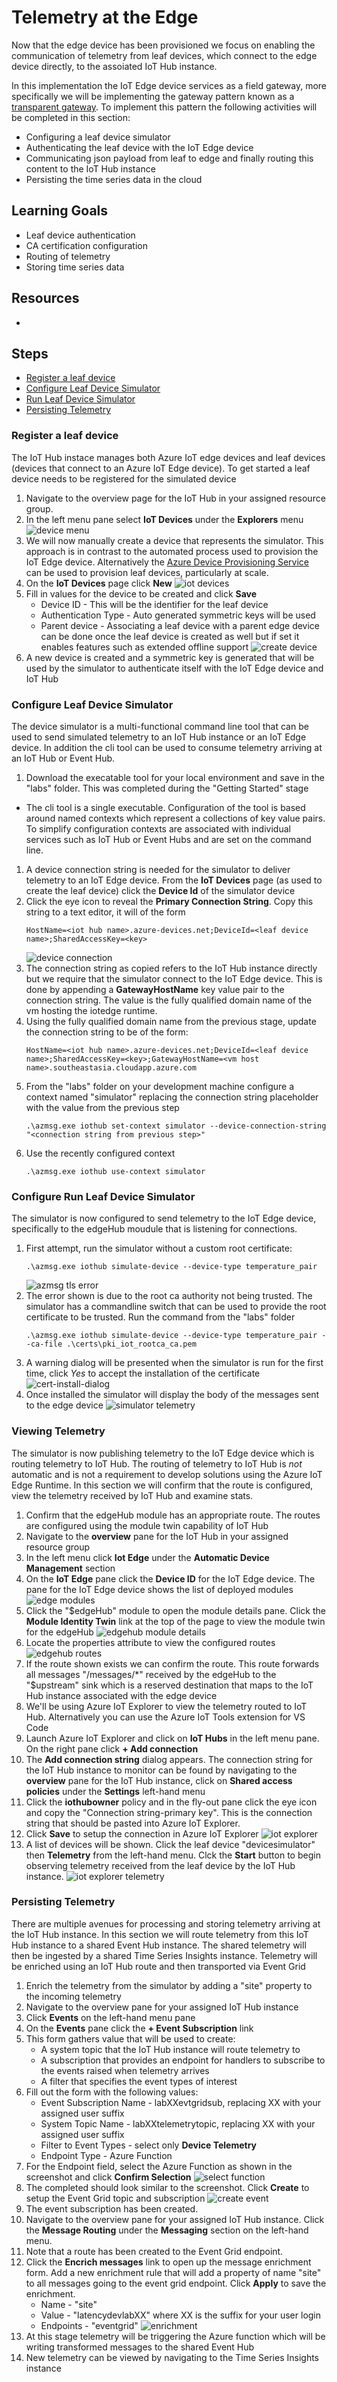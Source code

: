 # Telemetry at the Edge
Now that the edge device has been provisioned we focus on enabling the communication of telemetry from leaf devices, which connect to the edge device directly, to the assoiated IoT Hub instance. 

In this implementation the IoT Edge device services as a field gateway, more specifically we will be implementing the gateway pattern known as a [transparent gateway](https://docs.microsoft.com/en-us/azure/iot-edge/iot-edge-as-gateway?view=iotedge-2018-06). To implement this pattern the following activities will be completed in this section:
- Configuring a leaf device simulator
- Authenticating the leaf device with the IoT Edge device
- Communicating json payload from leaf to edge and finally routing this content to the IoT Hub instance
- Persisting the time series data in the cloud 

## Learning Goals
* Leaf device authentication  
* CA certification configuration
* Routing of telemetry
* Storing time series data

## Resources
* 

## Steps
* [Register a leaf device](#register-a-leaf-device)
* [Configure Leaf Device Simulator](#configure-leaf-device-simulator)
* [Run Leaf Device Simulator](#run-leaf-device-simulator)
* [Persisting Telemetry](#persisting-telemetry)

### Register a leaf device 
The IoT Hub instace manages both Azure IoT edge devices and leaf devices (devices that connect to an Azure IoT Edge device). To get started a leaf device needs to be registered for the simulated device
1. Navigate to the overview page for the IoT Hub in your assigned resource group. 
1. In the left menu pane select **IoT Devices** under the **Explorers** menu 
![device menu](assets/menu-iothub-device.png)
1. We will now manually create a device that represents the simulator. This approach is in contrast to the automated process used to provision the IoT Edge device. Alternatively the [Azure Device Provisioning Service](https://docs.microsoft.com/en-us/azure/iot-dps/about-iot-dps#when-to-use-device-provisioning-service) can be used to provision leaf devices, particularly at scale. 
1. On the **IoT Devices** page click **New**
![iot devices](assets/iot-devices.png)
2. Fill in values for the device to be created and click **Save**
    - Device ID - This will be the identifier for the leaf device
    - Authentication Type - Auto generated symmetric keys will be used
    - Parent device - Associating a leaf device with a parent edge device can be done once the leaf device is created as well but if set it enables features such as extended offline support
![create device](assets/create-new-device.png)
1. A new device is created and a symmetric key is generated that will be used by the simulator to authenticate itself with the IoT Edge device and IoT Hub


### Configure Leaf Device Simulator
The device simulator is a multi-functional command line tool that can be used to send simulated telemetry to an IoT Hub instance or an IoT Edge device. In addition the cli tool can be used to consume telemetry arriving at an IoT Hub or Event Hub. 
1. Download the execatable tool for your local environment and save in the "labs" folder. This was completed during the "Getting Started" stage
- The cli tool is a single executable. Configuration of the tool is based around named contexts which represent a collections of key value pairs. To simplify configuration contexts are associated with individual services such as IoT Hub or Event Hubs and are set on the command line. 
1. A device connection string is needed for the simulator to deliver telemetry to an IoT Edge device. From the **IoT Devices** page (as used to create the leaf device) click the **Device Id** of the simulator device
1. Click the eye icon to reveal the **Primary Connection String**. Copy this string to a text editor, it will of the form 
   ```
   HostName=<iot hub name>.azure-devices.net;DeviceId=<leaf device name>;SharedAccessKey=<key>
   ```
   ![device connection](assets/device-conn-string.png)
1. The connection string as copied refers to the IoT Hub instance directly but we require that the simulator connect to the IoT Edge device. This is done by appending a **GatewayHostName** key value pair to the connection string. The value is the fully qualified domain name of the vm hosting the iotedge runtime. 
1. Using the fully qualified domain name from the previous stage, update the connection string to be of the form:  
   ```
   HostName=<iot hub name>.azure-devices.net;DeviceId=<leaf device name>;SharedAccessKey=<key>;GatewayHostName=<vm host name>.southeastasia.cloudapp.azure.com
   ```
1. From the "labs" folder on your development machine configure a context named "simulator" replacing the connection string placeholder with the value from the previous step
   ```
   .\azmsg.exe iothub set-context simulator --device-connection-string "<connection string from previous step>"
   ```
1. Use the recently configured context
   ```
   .\azmsg.exe iothub use-context simulator
   ```

### Configure Run Leaf Device Simulator
The simulator is now configured to send telemetry to the IoT Edge device, specifically to the edgeHub moudule that is listening for connections. 
1. First attempt, run the simulator without a custom root certificate:
   ```
   .\azmsg.exe iothub simulate-device --device-type temperature_pair
   ```
   ![azmsg tls error](assets/azmsg-tls-error.png)
1. The error shown is due to the root ca authority not being trusted. The simulator has a commandline switch that can be used to provide the root certificate to be trusted. Run the command from the "labs" folder
   ```
   .\azmsg.exe iothub simulate-device --device-type temperature_pair --ca-file .\certs\pki_iot_rootca_ca.pem
   ```
1. A warning dialog will be presented when the simulator is run for the first time, click *Yes* to accept the installation of the certificate
   ![cert-install-dialog](assets/ca-cert-warn.png)
1. Once installed the simulator will display the body of the messages sent to the edge device
   ![simulator telemetry](assets/azmsg-telemetry.png)

### Viewing Telemetry
The simulator is now publishing telemetry to the IoT Edge device which is routing telemetry to IoT Hub. The routing of telemetry to IoT Hub is *not* automatic and is not a requirement to develop solutions using the Azure IoT Edge Runtime. In this section we will confirm that the route is configured, view the telemetry received by IoT Hub and examine stats.
1. Confirm that the edgeHub module has an appropriate route. The routes are configured using the module twin capability of IoT Hub
1. Navigate to the **overview** pane for the IoT Hub in your assigned resource group
1. In the left menu click **Iot Edge** under the **Automatic Device Management** section
1. On the **IoT Edge** pane click the **Device ID** for the IoT Edge device. The pane for the IoT Edge device shows the list of deployed modules
   ![edge modules](assets/edge-modules.png)
1. Click the "$edgeHub" module to open the module details pane. Click the **Module Identity Twin** link at the top of the page to view the module twin for the edgeHub
   ![edgehub module details](assets/edgehub-module-details.png)
1. Locate the properties attribute to view the configured routes
   ![edgehub routes](assets/edgehub-module-route.png)
1. If the route shown exists we can confirm the route. This route forwards all messages "/messages/*" received by the edgeHub to the "$upstream" sink which is a reserved destination that maps to the IoT Hub instance associated with the edge device
1. We'll be using Azure IoT Explorer to view the telemetry routed to IoT Hub. Alternatively you can use the Azure IoT Tools extension for VS Code
1. Launch Azure IoT Explorer and click on **IoT Hubs** in the left menu pane. On the right pane click **+ Add connection**
1. The **Add connection string** dialog appears. The connection string for the IoT Hub instance to monitor can be found by navigating to the **overview** pane for the IoT Hub instance, click on **Shared access policies** under the **Settings** left-hand menu
1. Click the **iothubowner** policy and in the fly-out pane click the eye icon and copy the "Connection string-primary key". This is the connection string that should be pasted into Azure IoT Explorer.
1. Click **Save** to setup the connection in Azure IoT Explorer
   ![iot explorer](assets/iot-explorer-connection-string.png)
1. A list of devices will be shown. Click the leaf device "devicesimulator" then **Telemetry** from the left-hand menu. Clck the **Start** button to begin observing telemetry received from the leaf device by the IoT Hub instance.
   ![iot explorer telemetry](assets/iot-explorer-telemetry.png)


### Persisting Telemetry
There are multiple avenues for processing and storing telemetry arriving at the IoT Hub instance. In this section we will route telemetry from this IoT Hub instance to a shared Event Hub instance. The shared telemetry will then be ingested by a shared Time Series Insights instance. Telemetry will be enriched using an IoT Hub route and then transported via Event Grid
1. Enrich the telemetry from the simulator by adding a "site" property to the incoming telemetry
1. Navigate to the overview pane for your assigned IoT Hub instance
1. Click **Events** on the left-hand menu pane
1. On the **Events** pane click the **+ Event Subscription** link
1. This form gathers value that will be used to create:
   - A system topic that the IoT Hub instance will route telemetry to
   - A subscription that provides an endpoint for handlers to subscribe to the events raised when telemetry arrives
   - A filter that specifies the event types of interest
1. Fill out the form with the following values:
   - Event Subscription Name - labXXevtgridsub, replacing XX with your assigned user suffix
   - System Topic Name - labXXtelemetrytopic, replacing XX with your assigned user suffix
   - Filter to Event Types - select only **Device Telemetry**
   - Endpoint Type - Azure Function
1. For the Endpoint field, select the Azure Function as shown in the screenshot and click **Confirm Selection**
   ![select function](assets/select-azure-function.png)
1. The completed should look similar to the screenshot. Click **Create** to setup the Event Grid topic and subscription
   ![create event](assets/create-event.png)
1. The event subscription has been created.
1. Navigate to the overview pane for your assigned IoT Hub instance. Click the **Message Routing** under the **Messaging** section on the left-hand menu. 
1. Note that a route has been created to the Event Grid endpoint. 
1. Click the **Encrich messages** link to open up the message enrichment form. Add a new enrichment rule that will add a property of name "site" to all messages going to the event grid endpoint. Click **Apply** to save the enrichment.
   - Name - "site"
   - Value - "latencydevlabXX" where XX is the suffix for your user login
   - Endpoints - "eventgrid"
   ![enrichment](assets/enrich-message.png)
1. At this stage telemetry will be triggering the Azure function which will be writing transformed messages to the shared Event Hub
1. New telemetry can be viewed by navigating to the Time Series Insights instance

